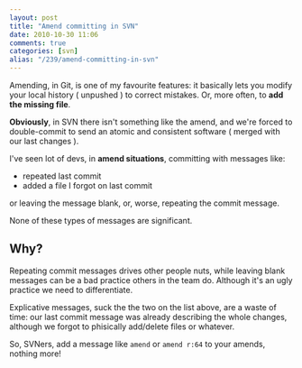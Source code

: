 ```yaml
---
layout: post
title: "Amend committing in SVN"
date: 2010-10-30 11:06
comments: true
categories: [svn]
alias: "/239/amend-committing-in-svn"
---
```


Amending, in Git, is one of my favourite features: it basically lets you modify your local history ( unpushed ) to correct mistakes. Or, more often, to **add the missing file**.
<!-- more -->

**Obviously**, in SVN there isn't something like the amend, and we're forced to double-commit to send an atomic and consistent software ( merged with our last changes ).

I've seen lot of devs, in **amend situations**, committing with messages like:

* repeated last commit
* added a file I forgot on last commit

or leaving the message blank, or, worse, repeating the commit message.

None of these types of messages are significant.

## Why?

Repeating commit messages drives other people nuts, while leaving blank messages can be a bad practice others in the team do. Although it's an ugly practice we need to differentiate.

Explicative messages, suck the the two on the list above, are a waste of time: our last commit message was already describing the whole changes, although we forgot to phisically add/delete files or whatever.

So, SVNers, add a message like `amend` or `amend r:64` to your amends, nothing more!